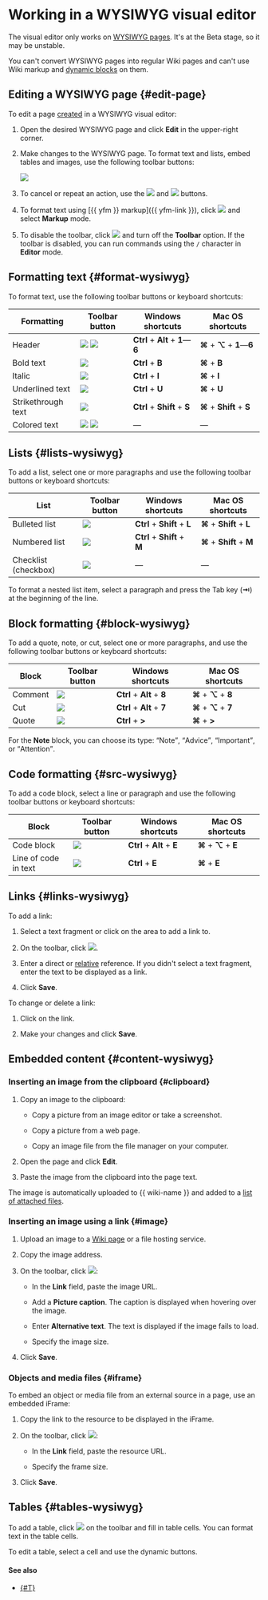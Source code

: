 # Working in a WYSIWYG visual editor

The visual editor only works on [WYSIWYG pages](pages-types.md#wysiwyg). It's at the Beta stage, so it may be unstable.

You can't convert WYSIWYG pages into regular Wiki pages and can't use Wiki markup and [dynamic blocks](actions.md) on them.

## Editing a WYSIWYG page {#edit-page}

To edit a page [created](wysiwyg-create.md) in a WYSIWYG visual editor:

1. Open the desired WYSIWYG page and click **Edit** in the upper-right corner.

1. Make changes to the WYSIWYG page. To format text and lists, embed tables and images, use the following toolbar buttons:

   ![](../_assets/wiki/tools-panel.png)

1. To cancel or repeat an action, use the ![](../_assets/wiki/svg/wysiwyg/undo.svg) and ![](../_assets/wiki/svg/wysiwyg/redo.svg) buttons.

1. To format text using [{{ yfm }} markup]({{ yfm-link }}), click ![](../_assets/wiki/svg/wysiwyg/set.svg) and select **Markup** mode.

1. To disable the toolbar, click ![](../_assets/wiki/svg/wysiwyg/set.svg) and turn off the **Toolbar** option. If the toolbar is disabled, you can run commands using the `/` character in **Editor** mode.

## Formatting text {#format-wysiwyg}

To format text, use the following toolbar buttons or keyboard shortcuts:

| Formatting | Toolbar button | Windows shortcuts | Mac OS shortcuts |
--- | --- | --- | ---
| Header | ![](../_assets/wiki/svg/wysiwyg/header.svg) ![](../_assets/wiki/svg/wysiwyg/show.svg) | **Ctrl** + **Alt** + **1**—**6** | **⌘** + **⌥** + **1**—**6** |
| Bold text | ![](../_assets/wiki/svg/wysiwyg/bold.svg) | **Ctrl** + **B** | **⌘** + **B** |
| Italic | ![](../_assets/wiki/svg/wysiwyg/italic.svg) | **Ctrl** + **I** | **⌘** + **I** |
| Underlined text | ![](../_assets/wiki/svg/wysiwyg/underline.svg) | **Ctrl** + **U** | **⌘** + **U** |
| Strikethrough text | ![](../_assets/wiki/svg/wysiwyg/strikethrough.svg) | **Ctrl** + **Shift** + **S** | **⌘** + **Shift** + **S** |
| Colored text | ![](../_assets/wiki/svg/wysiwyg/color.svg) ![](../_assets/wiki/svg/wysiwyg/show.svg) | — | — |

## Lists {#lists-wysiwyg}

To add a list, select one or more paragraphs and use the following toolbar buttons or keyboard shortcuts:

| List | Toolbar button | Windows shortcuts | Mac OS shortcuts |
--- | --- | --- | ---
| Bulleted list | ![](../_assets/wiki/svg/wysiwyg/ul.svg) | **Ctrl** + **Shift** + **L** | **⌘** + **Shift** + **L** |
| Numbered list | ![](../_assets/wiki/svg/wysiwyg/ol.svg) | **Ctrl** + **Shift** + **M** | **⌘** + **Shift** + **M** |
| Checklist (checkbox) | ![](../_assets/wiki/svg/wysiwyg/checkbox.svg) | — | — |

To format a nested list item, select a paragraph and press the Tab key (**⇥**) at the beginning of the line.

## Block formatting {#block-wysiwyg}

To add a quote, note, or cut, select one or more paragraphs, and use the following toolbar buttons or keyboard shortcuts:

| Block | Toolbar button | Windows shortcuts | Mac OS shortcuts |
--- | --- | --- | ---
| Comment | ![](../_assets/wiki/svg/wysiwyg/note.svg) | **Ctrl** + **Alt** + **8** | **⌘** + **⌥** + **8** |
| Cut | ![](../_assets/wiki/svg/wysiwyg/cut.svg) | **Ctrl** + **Alt** + **7** | **⌘** + **⌥** + **7** |
| Quote | ![](../_assets/wiki/svg/wysiwyg/quote.svg) | **Ctrl** + **>** | **⌘** + **>** |

For the **Note** block, you can choose its type: <q>Note</q>, <q>Advice</q>, <q>Important</q>, or <q>Attention</q>.

## Code formatting {#src-wysiwyg}

To add a code block, select a line or paragraph and use the following toolbar buttons or keyboard shortcuts:

| Block | Toolbar button | Windows shortcuts | Mac OS shortcuts |
--- | --- | --- | ---
| Code block | ![](../_assets/wiki/svg/wysiwyg/code-block.svg) | **Ctrl** + **Alt** + **E** | **⌘** + **⌥** + **E** |
| Line of code in text | ![](../_assets/wiki/svg/wysiwyg/inline-code.svg) | **Ctrl** + **E** | **⌘** + **E** |

## Links {#links-wysiwyg}

To add a link:

1. Select a text fragment or click on the area to add a link to.

1. On the toolbar, click ![](../_assets/wiki/svg/wysiwyg/link.svg).

1. Enter a direct or [relative](static-markup/links.md#wiki-ref) reference. If you didn't select a text fragment, enter the text to be displayed as a link.

1. Click **Save**.

To change or delete a link:

1. Click on the link.

1. Make your changes and click **Save**.

## Embedded content {#content-wysiwyg}



### Inserting an image from the clipboard {#clipboard}

1. Copy an image to the clipboard:

   - Copy a picture from an image editor or take a screenshot.

   - Copy a picture from a web page.

   - Copy an image file from the file manager on your computer.

1. Open the page and click **Edit**.

1. Paste the image from the clipboard into the page text.

The image is automatically uploaded to {{ wiki-name }} and added to a [list of attached files](attach-file.md).

### Inserting an image using a link {#image}

1. Upload an image to a [Wiki page](add-image.md) or a file hosting service.

1. Copy the image address.

1. On the toolbar, click ![](../_assets/wiki/svg/wysiwyg/image.svg):

   * In the **Link** field, paste the image URL.

   * Add a **Picture caption**. The caption is displayed when hovering over the image.

   * Enter **Alternative text**. The text is displayed if the image fails to load.

   * Specify the image size.

1. Click **Save**.

### Objects and media files {#iframe}

To embed an object or media file from an external source in a page, use an embedded iFrame:

1. Copy the link to the resource to be displayed in the iFrame.

1. On the toolbar, click ![](../_assets/wiki/svg/wysiwyg/iframe.svg):

   * In the **Link** field, paste the resource URL.

   * Specify the frame size.

1. Click **Save**.

## Tables {#tables-wysiwyg}

To add a table, click ![](../_assets/wiki/svg/wysiwyg/table.svg) on the toolbar and fill in table cells. You can format text in the table cells.

To edit a table, select a cell and use the dynamic buttons.

#### See also

* [{#T}](wysiwyg-create.md)
